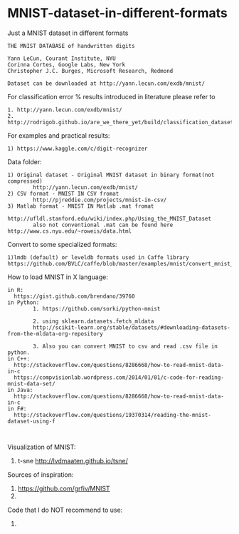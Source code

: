 # MNIST-dataset-in-different-formats
Just a MNIST dataset in different formats

~~~
THE MNIST DATABASE of handwritten digits

Yann LeCun, Courant Institute, NYU
Corinna Cortes, Google Labs, New York
Christopher J.C. Burges, Microsoft Research, Redmond

Dataset can be downloaded at http://yann.lecun.com/exdb/mnist/
~~~

For classification error % results introduced in literature please refer to
~~~
1. http://yann.lecun.com/exdb/mnist/
2. http://rodrigob.github.io/are_we_there_yet/build/classification_datasets_results.html#4d4e495354
~~~

For examples and practical results:
~~~
1) https://www.kaggle.com/c/digit-recognizer
~~~

Data folder:
~~~
1) Original dataset - Original MNIST dataset in binary format(not compressed)
        http://yann.lecun.com/exdb/mnist/
2) CSV format - MNIST IN CSV fromat
        http://pjreddie.com/projects/mnist-in-csv/
3) Matlab format - MNIST IN Matlab .mat fromat
        http://ufldl.stanford.edu/wiki/index.php/Using_the_MNIST_Dataset
        also not conventional .mat can be found here http://www.cs.nyu.edu/~roweis/data.html
~~~


Convert to some specialized formats:
~~~
1)lmdb (default) or leveldb formats used in Caffe library
https://github.com/BVLC/caffe/blob/master/examples/mnist/convert_mnist_data.cpp
~~~

How to load MNIST in X language:
~~~
in R: 
  https://gist.github.com/brendano/39760
in Python:
        1. https://github.com/sorki/python-mnist
        
        2. using sklearn.datasets.fetch_mldata                      
        http://scikit-learn.org/stable/datasets/#downloading-datasets-from-the-mldata-org-repository
        
        3. Also you can convert MNIST to csv and read .csv file in python.
in C++:
  http://stackoverflow.com/questions/8286668/how-to-read-mnist-data-in-c
  https://compvisionlab.wordpress.com/2014/01/01/c-code-for-reading-mnist-data-set/
in Java:
  http://stackoverflow.com/questions/8286668/how-to-read-mnist-data-in-c
in F#:
  http://stackoverflow.com/questions/19370314/reading-the-mnist-dataset-using-f
  
  
~~~

Visualization of MNIST:

1. t-sne
      http://lvdmaaten.github.io/tsne/


Sources of inspiration:

1. https://github.com/grfiv/MNIST
2. 

Code that I do NOT recommend to use:

1. 
